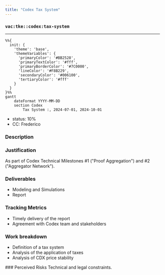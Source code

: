 ```yaml
---
title: "Codex Tax System"
---
```

### `vac:tke::codex:tax-system`
---

```mermaid
%%{ 
  init: { 
    'theme': 'base', 
    'themeVariables': { 
      'primaryColor': '#BB2528', 
      'primaryTextColor': '#fff', 
      'primaryBorderColor': '#7C0000', 
      'lineColor': '#F8B229', 
      'secondaryColor': '#006100', 
      'tertiaryColor': '#fff' 
    } 
  } 
}%%
gantt
	dateFormat YYYY-MM-DD
	section Codex
		Tax System :, 2024-07-01, 2024-10-01
```

- status: 10%
- CC: Frederico

### Description


### Justification
As part of Codex Technical Milestones #1 ("Proof Aggregation") and #2 ("Aggregator Network").

### Deliverables
- Modeling and Simulations
- Report 

### Tracking Metrics
- Timely delivery of the report
- Agreement with Codex team and stakeholders

### Work breakdown
- Definition of a tax system
- Analysis of the application of taxes
- Analysis of CDX price stability

### Perceived Risks
Technical and legal constraints.
